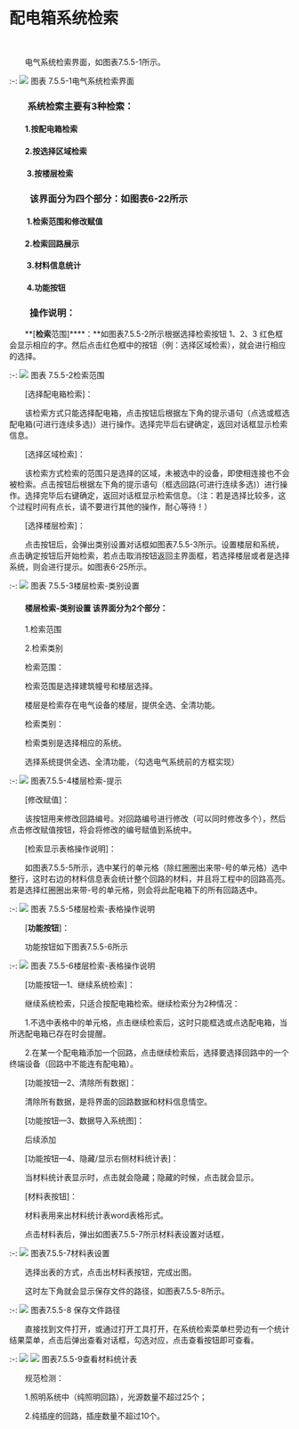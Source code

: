  

# 配电箱系统检索
<br/>

&emsp;&emsp;电气系统检索界面，如图表7.5.5-1所示。

:-: ![](images/427.png)
图表 7.5.5-1电气系统检索界面

### &emsp;&emsp;系统检索主要有3种检索：

#### &emsp;&emsp;1.按配电箱检索

#### &emsp;&emsp;2.按选择区域检索

#### &emsp;&emsp; 3.按楼层检索

### &emsp;&emsp; 该界面分为四个部分：如图表6-22所示

#### &emsp;&emsp; 1.检索范围和修改赋值

#### &emsp;&emsp;2.检索回路展示

#### &emsp;&emsp; 3.材料信息统计

#### &emsp;&emsp; 4.功能按钮

### &emsp;&emsp; 操作说明：

&emsp;&emsp;**\[****检索****范围\]****：**如图表7.5.5-2所示根据选择检索按钮 1、2、3 红色框会显示相应的字。然后点击红色框中的按钮（例：选择区域检索），就会进行相应的选择。

:-: ![](images/428.png)
图表 7.5.5-2检索范围

&emsp;&emsp;[选择配电箱检索\]：

&emsp;&emsp;该检索方式只能选择配电箱，点击按钮后根据左下角的提示语句（点选或框选配电箱(可进行连续多选)）进行操作。选择完毕后右键确定，返回对话框显示检索信息。

&emsp;&emsp;[选择区域检索\]：

&emsp;&emsp;该检索方式检索的范围只是选择的区域，未被选中的设备，即使相连接也不会被检索。点击按钮后根据左下角的提示语句（框选回路(可进行连续多选)）进行操作。选择完毕后右键确定，返回对话框显示检索信息。（注：若是选择比较多，这个过程时间有点长，请不要进行其他的操作，耐心等待！）

&emsp;&emsp;\[选择楼层检索\]：

&emsp;&emsp;点击按钮后，会弹出类别设置对话框如图表7.5.5-3所示。设置楼层和系统，点击确定按钮后开始检索，若点击取消按钮返回主界面框，若选择楼层或者是选择系统，则会进行提示。如图表6-25所示。

:-: ![](images/429.png)
图表 7.5.5-3楼层检索\-类别设置

#### &emsp;&emsp;楼层检索\-类别设置 该界面分为2个部分：

&emsp;&emsp;1.检索范围

&emsp;&emsp;2.检索类别

&emsp;&emsp;检索范围：

&emsp;&emsp;检索范围是选择建筑幢号和楼层选择。

&emsp;&emsp;楼层是检索存在电气设备的楼层，提供全选、全清功能。

&emsp;&emsp;检索类别：

&emsp;&emsp;检索类别是选择相应的系统。

&emsp;&emsp;选择系统提供全选、全清功能，（勾选电气系统前的方框实现）


:-: ![](images/430.png)
图表7.5.5-4楼层检索\-提示

&emsp;&emsp;\[修改赋值\]：

&emsp;&emsp;该按钮用来修改回路编号。对回路编号进行修改（可以同时修改多个），然后点击修改赋值按钮，将会将修改的编号赋值到系统中。

&emsp;&emsp;\[检索显示表格操作说明\]：

&emsp;&emsp;如图表7.5.5-5所示，选中某行的单元格（除红圈圈出来带\-号的单元格）选中整行，这时右边的材料信息表会统计整个回路的材料，并且将工程中的回路高亮。若是选择红圈圈出来带\-号的单元格，则会将此配电箱下的所有回路选中。

:-: ![](images/431.png)
图表 7.5.5-5楼层检索\-表格操作说明

&emsp;&emsp;\[****功能按钮****\]：

&emsp;&emsp;功能按钮如下图表7.5.5-6所示

:-: ![](images/432.png)
图表 7.5.5-6楼层检索\-表格操作说明

&emsp;&emsp;\[功能按钮—1、继续系统检索\]：

&emsp;&emsp;继续系统检索，只适合按配电箱检索。继续检索分为2种情况：

&emsp;&emsp;1.不选中表格中的单元格，点击继续检索后，这时只能框选或点选配电箱，当所选配电箱已存在时会提醒。

&emsp;&emsp;2.在某一个配电箱添加一个回路，点击继续检索后，选择要选择回路中的一个终端设备（回路中不能连有配电箱）。

&emsp;&emsp;\[功能按钮—2、清除所有数据\]：

&emsp;&emsp;清除所有数据，是将界面的回路数据和材料信息情空。

&emsp;&emsp;\[功能按钮—3、数据导入系统图\]：

&emsp;&emsp;后续添加

&emsp;&emsp;\[功能按钮—4、隐藏/显示右侧材料统计表\]：

&emsp;&emsp;当材料统计表显示时，点击就会隐藏；隐藏的时候，点击就会显示。

&emsp;&emsp;\[材料表按钮\]：

&emsp;&emsp;材料表用来出材料统计表word表格形式。

&emsp;&emsp;点击材料表后，弹出如图表7.5.5-7所示材料表设置对话框，

:-: ![](images/433.png)
图表7.5.5-7材料表设置

&emsp;&emsp;选择出表的方式，点击出材料表按钮，完成出图。

&emsp;&emsp;这时左下角就会显示保存文件的路径，如图表7.5.5-8所示。

:-: ![](images/434.png)
图表7.5.5-8 保存文件路径

&emsp;&emsp;直接找到文件打开，或通过打开工具打开，在系统检索菜单栏旁边有一个统计结果菜单，点击后弹出查看对话框，勾选对应，点击查看按钮即可查看。

:-: ![](images/435.png)     ![](images/436.png)
图表7.5.5-9查看材料统计表

&emsp;&emsp;规范检测：

&emsp;&emsp;1.照明系统中（纯照明回路），光源数量不超过25个；

&emsp;&emsp;2.纯插座的回路，插座数量不超过10个。